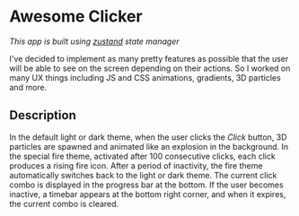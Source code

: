 # Awesome Clicker

_This app is built using [zustand](https://github.com/pmndrs/zustand) state manager_

I've decided to implement as many pretty features as possible that the user will be able to see on the screen depending on their actions. So I worked on many UX things including JS and CSS animations, gradients, 3D particles and more.

## Description

In the default light or dark theme, when the user clicks the _Click_ button, 3D particles are spawned and animated like an explosion in the background. In the special fire theme, activated after 100 consecutive clicks, each click produces a rising fire icon. After a period of inactivity, the fire theme automatically switches back to the light or dark theme. The current click combo is displayed in the progress bar at the bottom. If the user becomes inactive, a timebar appears at the bottom right corner, and when it expires, the current combo is cleared.
